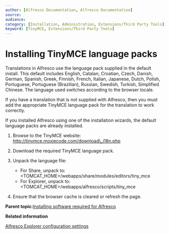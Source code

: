 ```yaml
---
author: [Alfresco Documentation, Alfresco Documentation]
source: 
audience: 
category: [Installation, Administration, Extensions/Third Party Tools]
keyword: [TinyMCE, Extensions/Third Party Tools]
---
```


# Installing TinyMCE language packs

Translations in Alfresco use the language pack supplied in the default install. This default includes English, Catalan, Croatian, Czech, Danish, German, Spanish, Greek, Finnish, French, Italian, Japanese, Dutch, Polish, Portuguese, Portuguese \(Brazilian\), Russian, Swedish, Turkish, Simplified Chinese. The language used switches according to the browser locale.

If you have a translation that is not supplied with Alfresco, then you must add the appropriate TinyMCE language pack for the translation to work correctly.

If you installed Alfresco using one of the installation wizards, the default language packs are already installed.

1.  Browse to the TinyMCE website: http://tinymce.moxiecode.com/download\_i18n.php

2.  Download the required TinyMCE language pack.

3.  Unpack the language file:

    -   For Share, unpack to: <TOMCAT\_HOME\>/webapps/share/modules/editors/tiny\_mce
    -   For Explorer, unpack to: <TOMCAT\_HOME\>/webapps/alfresco/scripts/tiny\_mce
4.  Ensure that the browser cache is cleared or refresh the page.


**Parent topic:**[Installing software required for Alfresco](../concepts/prereq-opt-install.md)

**Related information**  


[Alfresco Explorer configuration settings](explorer-config-settings.md)

